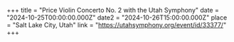 +++
title = "Price Violin Concerto No. 2 with the Utah Symphony"
date = "2024-10-25T00:00:00.000Z"
date2 = "2024-10-26T15:00:00.000Z"
place = "Salt Lake City, Utah"
link = "https://utahsymphony.org/event/id/33377/"
+++

